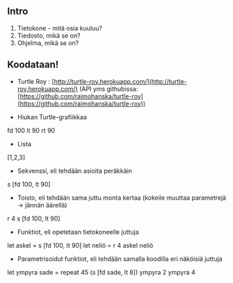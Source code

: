Intro
-----

1.  Tietokone - mitä osia kuuluu?
2.  Tiedosto, mikä se on?
3.  Ohjelma, mikä se on?

Koodataan!
----------

- Turtle Roy : [http://turtle-roy.herokuapp.com/](http://turtle-roy.herokuapp.com/) (API yms githubissa: [https://github.com/raimohanska/turtle-roy](https://github.com/raimohanska/turtle-roy))

- Hiukan Turtle-grafiikkaa

fd 100 lt 90 rt 90

- Lista

[1,2,3]

- Sekvenssi, eli tehdään asioita peräkkäin

s [fd 100, lt 90]

- Toisto, eli tehdään sama juttu monta kertaa (kokeile muuttaa parametrejä -\> jännän äärellä)

r 4 s [fd 100, lt 90]

- Funktiot, eli opetetaan tietokoneelle juttuja

let askel = s [fd 100, lt 90] let neliö = r 4 askel neliö

- Parametrisoidut funktiot, eli tehdään samalla koodilla eri näköisiä juttuja

let ympyra sade = repeat 45 (s [fd sade, lt 8]) ympyra 2 ympyra 4
